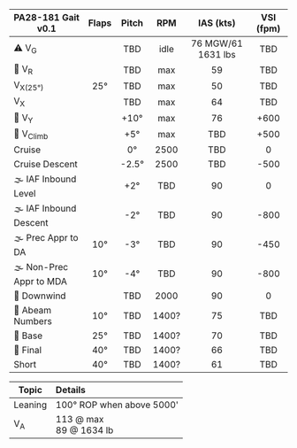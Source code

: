 | **PA28-181 Gait** v0.1  | **Flaps** | **Pitch** | **RPM** |   **IAS (kts)**    | **VSI (fpm)** |
| ----------------------- |:---------:|:---------:|:-------:|:------------------:|:-------------:|
| ⚠️ V<sub>G</sub>        |           |    TBD    |  idle   | 76 MGW/61 1631 lbs |      TBD      |
| 🛫 V<sub>R</sub>        |           |    TBD    |   max   |         59         |      TBD      |
| V<sub>X(25°)</sub>      |    25°    |    TBD    |   max   |         50         |      TBD      |
| V<sub>X</sub>           |           |    TBD    |   max   |         64         |      TBD      |
| 🛫 V<sub>Y</sub>        |           |   +10°    |   max   |         76         |     +600      |
| 🛫 V<sub>Climb</sub>    |           |    +5°    |   max   |         TBD         |     +500      |
| Cruise                  |           |    0°     |  2500   |        TBD         |       0       |
| Cruise Descent          |           |  \-2.5°   |  2500   |        TBD         |     \-500     |
| 🌫️ IAF Inbound Level    |           |    +2°    |  TBD   |         90         |       0       |
| 🌫️ IAF Inbound Descent  |           |   \-2°    |  TBD   |         90         |     \-800     |
| 🌫️ Prec Appr to DA      |    10°    |   \-3°    |  TBD   |         90         |     \-450     |
| 🌫️ Non-Prec Appr to MDA |    10°    |   \-4°    |  TBD   |         90         |     \-800     |
| 🛬 Downwind             |           |    TBD    |  2000   |         90         |       0       |
| 🛬 Abeam Numbers        |    10°    |    TBD    |  1400?   |         75         |      TBD      |
| 🛬 Base                 |    25°    |    TBD    |  1400?   |         70         |      TBD      |
| 🛬 Final                |    40°    |    TBD    |  1400?   |         66         |      TBD      |
| Short                   |    40°    |    TBD    |  1400?   |         61         |      TBD      |

| Topic              | Details                                   |
| ------------------ |:----------------------------------------- |
| Leaning            | 100° ROP when above 5000'                  | 
| V<sub>A</sub>      | 113 @ max<br>89 @ 1634 lb |